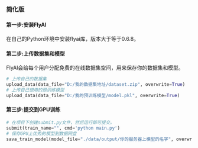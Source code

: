 ### 简化版

#### 第一步:安装FlyAI

在自己的Python环境中安装flyai库，版本大于等于0.6.8。

#### 第二步:上传数据集和模型

FlyAI会给每个用户分配免费的在线数据集空间，用来保存你的数据集和模型。

```python
# 上传自己的数据集
upload_data(data_file="D:/我的数据集地址/dataset.zip", overwrite=True)
# 上传自己想用的预训练模型
upload_data(data_file="D:/我的预训练模型/model.pkl", overwrite=True)
```

#### 第三步:提交到GPU训练

```python
# 在项目下创建submit.py文件，然后运行即可提交。
submit(train_name="", cmd='python main.py')
# 保存GPU上优秀的模型到数据网盘
sava_train_model(model_file="./data/output/你的服务器上模型的名字", overwrite=False)
```
